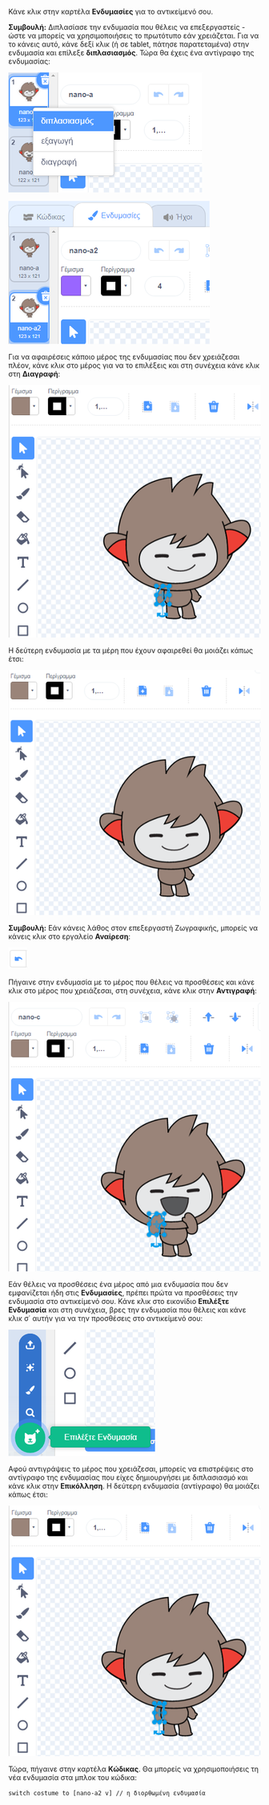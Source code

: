 Κάνε κλικ στην καρτέλα **Ενδυμασίες** για το αντικείμενό σου.

**Συμβουλή:** Διπλασίασε την ενδυμασία που θέλεις να επεξεργαστείς - ώστε να μπορείς να χρησιμοποιήσεις το πρωτότυπο εάν χρειάζεται. Για να το κάνεις αυτό, κάνε δεξί κλικ (ή σε tablet, πάτησε παρατεταμένα) στην ενδυμασία και επίλεξε **διπλασιασμός**. Τώρα θα έχεις ένα αντίγραφο της ενδυμασίας:

![Η επιλογή "διπλασιασμός" επισημαίνεται στο μενού.](images/nano-duplicate-costume.png)

![Το αντίγραφο της ενδυμασίας βρίσκεται ακριβώς κάτω από την αρχική ενδυμασία στην καρτέλα Ενδυμασίες.](images/nano-a2-costume.png)

Για να αφαιρέσεις κάποιο μέρος της ενδυμασίας που δεν χρειάζεσαι πλέον, κάνε κλικ στο μέρος για να το επιλέξεις και στη συνέχεια κάνε κλικ στη **Διαγραφή**:

![Η ενδυμασία nano-a2 με επιλεγμένο το χέρι.](images/nano-arm-selected.png)

Η δεύτερη ενδυμασία με τα μέρη που έχουν αφαιρεθεί θα μοιάζει κάπως έτσι:

![Η ενδυμασία nano-a2 με ένα χέρι διαγραμμένο.](images/nano-arm-deleted.png)

**Συμβουλή:** Εάν κάνεις λάθος στον επεξεργαστή Ζωγραφικής, μπορείς να κάνεις κλικ στο εργαλείο **Αναίρεση**:

![Το εικονίδιο "Αναίρεση".](images/nano-undo.png)

Πήγαινε στην ενδυμασία με το μέρος που θέλεις να προσθέσεις και κάνε κλικ στο μέρος που χρειάζεσαι, στη συνέχεια, κάνε κλικ στην **Αντιγραφή**:

![Η ενδυμασία nano-c με επιλεγμένο το χέρι.](images/nano-c-arm-selected.png)

Εάν θέλεις να προσθέσεις ένα μέρος από μια ενδυμασία που δεν εμφανίζεται ήδη στις **Ενδυμασίες**, πρέπει πρώτα να προσθέσεις την ενδυμασία στο αντικείμενό σου. Κάνε κλικ στο εικονίδιο **Επιλέξτε Ενδυμασία** και στη συνέχεια, βρες την ενδυμασία που θέλεις και κάνε κλικ σ΄ αυτήν για να την προσθέσεις στο αντικείμενό σου:

![Το εικονίδιο "Επιλέξτε Ενδυμασία" επισημάνθηκε.](images/choose-a-costume.png)

Αφού αντιγράψεις το μέρος που χρειάζεσαι, μπορείς να επιστρέψεις στο αντίγραφο της ενδυμασίας που είχες δημιουργήσει με διπλασιασμό και κάνε κλικ στην **Επικόλληση**. Η δεύτερη ενδυμασία (αντίγραφο) θα μοιάζει κάπως έτσι:

![Η ενδυμασία nano-a2 με το χέρι από την ενδυμασία nano-c.](images/nano-a2-new-arm.png)

Τώρα, πήγαινε στην καρτέλα **Κώδικας**. Θα μπορείς να χρησιμοποιήσεις τη νέα ενδυμασία στα μπλοκ του κώδικα:

```blocks3
switch costume to [nano-a2 v] // η διορθωμένη ενδυμασία
```
